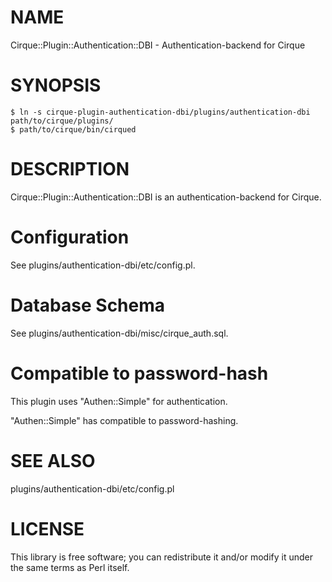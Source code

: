 # NAME

Cirque::Plugin::Authentication::DBI - Authentication-backend for Cirque

# SYNOPSIS

    $ ln -s cirque-plugin-authentication-dbi/plugins/authentication-dbi path/to/cirque/plugins/
    $ path/to/cirque/bin/cirqued

# DESCRIPTION

Cirque::Plugin::Authentication::DBI is an authentication-backend for
Cirque.

# Configuration

See plugins/authentication-dbi/etc/config.pl.

# Database Schema

See plugins/authentication-dbi/misc/cirque_auth.sql.

# Compatible to password-hash

This plugin uses "Authen::Simple" for authentication.

"Authen::Simple" has compatible to password-hashing.

# SEE ALSO

plugins/authentication-dbi/etc/config.pl

# LICENSE

This library is free software; you can redistribute it and/or modify it
under the same terms as Perl itself.

